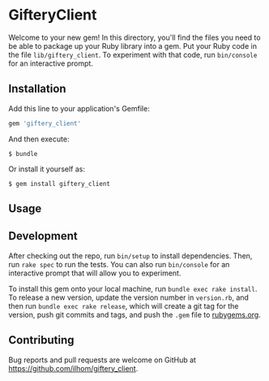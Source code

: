 # GifteryClient

Welcome to your new gem! In this directory, you'll find the files you need to be able to package up your Ruby library into a gem. Put your Ruby code in the file `lib/giftery_client`. To experiment with that code, run `bin/console` for an interactive prompt.


## Installation

Add this line to your application's Gemfile:

```ruby
gem 'giftery_client'
```

And then execute:

    $ bundle

Or install it yourself as:

    $ gem install giftery_client

## Usage


## Development

After checking out the repo, run `bin/setup` to install dependencies. Then, run `rake spec` to run the tests. You can also run `bin/console` for an interactive prompt that will allow you to experiment.

To install this gem onto your local machine, run `bundle exec rake install`. To release a new version, update the version number in `version.rb`, and then run `bundle exec rake release`, which will create a git tag for the version, push git commits and tags, and push the `.gem` file to [rubygems.org](https://rubygems.org).

## Contributing

Bug reports and pull requests are welcome on GitHub at https://github.com/ilhom/giftery_client.

